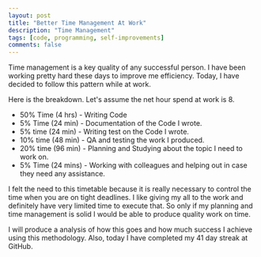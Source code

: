 ```yaml
---
layout: post
title: "Better Time Management At Work"
description: "Time Management"
tags: [code, programming, self-improvements]
comments: false
---
```


Time management is a key quality of any successful person. I have been working
pretty hard these days to improve me efficiency. Today, I have decided to
follow this pattern while at work.

Here is the breakdown. Let's assume the net hour spend at work is 8.

- 50% Time (4 hrs) - Writing Code
- 5% Time (24 min) - Documentation of the Code I wrote.
- 5% time (24 min) - Writing test on the Code I wrote.
- 10% time (48 min) - QA and testing the work I produced.
- 20% time (96 min) - Planning and Studying about the topic I need to work on.
- 5% Time (24 mins) - Working with colleagues and helping out in case they need
any assistance.


I felt the need to this timetable because it is really necessary to control
the time when you are on tight deadlines. I like giving my all to the work and
definitely have very limited time to execute that. So only if my planning and
time management is solid I would be able to produce quality work on time.

I will produce a analysis of how this goes and how much success I achieve using
this methodology. Also, today I have completed my 41 day streak at GitHub.
